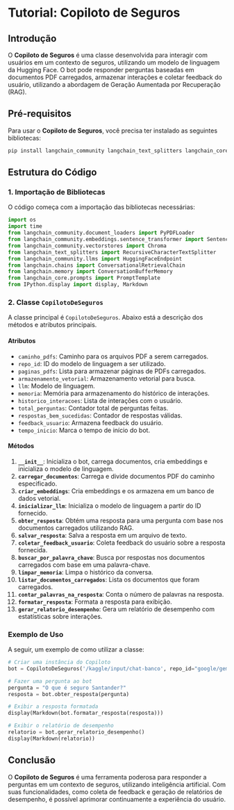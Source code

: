 # Tutorial: Copiloto de Seguros

## Introdução

O **Copiloto de Seguros** é uma classe desenvolvida para interagir com usuários em um contexto de seguros, utilizando um modelo de linguagem da Hugging Face. O bot pode responder perguntas baseadas em documentos PDF carregados, armazenar interações e coletar feedback do usuário, utilizando a abordagem de Geração Aumentada por Recuperação (RAG).

## Pré-requisitos

Para usar o **Copiloto de Seguros**, você precisa ter instalado as seguintes bibliotecas:

```bash
pip install langchain_community langchain_text_splitters langchain_core
```

## Estrutura do Código

### 1. Importação de Bibliotecas

O código começa com a importação das bibliotecas necessárias:

```python
import os
import time
from langchain_community.document_loaders import PyPDFLoader
from langchain_community.embeddings.sentence_transformer import SentenceTransformerEmbeddings
from langchain_community.vectorstores import Chroma
from langchain_text_splitters import RecursiveCharacterTextSplitter
from langchain_community.llms import HuggingFaceEndpoint
from langchain.chains import ConversationalRetrievalChain
from langchain.memory import ConversationBufferMemory
from langchain_core.prompts import PromptTemplate
from IPython.display import display, Markdown
```

### 2. Classe `CopilotoDeSeguros`

A classe principal é `CopilotoDeSeguros`. Abaixo está a descrição dos métodos e atributos principais.

#### Atributos

- `caminho_pdfs`: Caminho para os arquivos PDF a serem carregados.
- `repo_id`: ID do modelo de linguagem a ser utilizado.
- `paginas_pdfs`: Lista para armazenar páginas de PDFs carregados.
- `armazenamento_vetorial`: Armazenamento vetorial para busca.
- `llm`: Modelo de linguagem.
- `memoria`: Memória para armazenamento do histórico de interações.
- `historico_interacoes`: Lista de interações com o usuário.
- `total_perguntas`: Contador total de perguntas feitas.
- `respostas_bem_sucedidas`: Contador de respostas válidas.
- `feedback_usuario`: Armazena feedback do usuário.
- `tempo_inicio`: Marca o tempo de início do bot.

#### Métodos

1. **`__init__`**: Inicializa o bot, carrega documentos, cria embeddings e inicializa o modelo de linguagem.
2. **`carregar_documentos`**: Carrega e divide documentos PDF do caminho especificado.
3. **`criar_embeddings`**: Cria embeddings e os armazena em um banco de dados vetorial.
4. **`inicializar_llm`**: Inicializa o modelo de linguagem a partir do ID fornecido.
5. **`obter_resposta`**: Obtém uma resposta para uma pergunta com base nos documentos carregados utilizando RAG.
6. **`salvar_resposta`**: Salva a resposta em um arquivo de texto.
7. **`coletar_feedback_usuario`**: Coleta feedback do usuário sobre a resposta fornecida.
8. **`buscar_por_palavra_chave`**: Busca por respostas nos documentos carregados com base em uma palavra-chave.
9. **`limpar_memoria`**: Limpa o histórico da conversa.
10. **`listar_documentos_carregados`**: Lista os documentos que foram carregados.
11. **`contar_palavras_na_resposta`**: Conta o número de palavras na resposta.
12. **`formatar_resposta`**: Formata a resposta para exibição.
13. **`gerar_relatorio_desempenho`**: Gera um relatório de desempenho com estatísticas sobre interações.

### Exemplo de Uso

A seguir, um exemplo de como utilizar a classe:

```python
# Criar uma instância do Copiloto
bot = CopilotoDeSeguros('/kaggle/input/chat-banco', repo_id="google/gemma-1.1-2b-it")

# Fazer uma pergunta ao bot
pergunta = "O que é seguro Santander?"
resposta = bot.obter_resposta(pergunta)

# Exibir a resposta formatada
display(Markdown(bot.formatar_resposta(resposta)))

# Exibir o relatório de desempenho
relatorio = bot.gerar_relatorio_desempenho()
display(Markdown(relatorio))
```

## Conclusão

O **Copiloto de Seguros** é uma ferramenta poderosa para responder a perguntas em um contexto de seguros, utilizando inteligência artificial. Com suas funcionalidades, como coleta de feedback e geração de relatórios de desempenho, é possível aprimorar continuamente a experiência do usuário.
